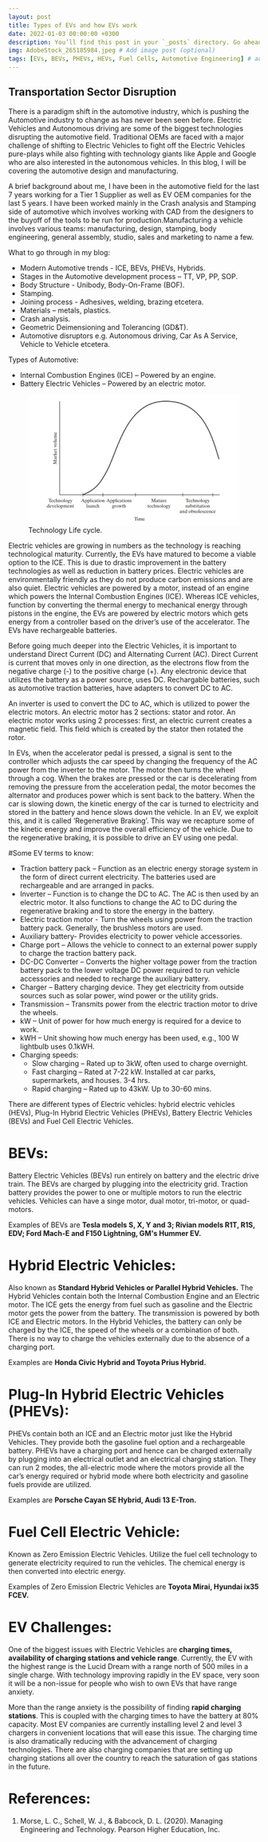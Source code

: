 ```yaml
---
layout: post
title: Types of EVs and how EVs work
date: 2022-01-03 00:00:00 +0300
description: You’ll find this post in your `_posts` directory. Go ahead and edit it and re-build the site to see your changes. # Add post description (optional)
img: AdobeStock_265185984.jpeg # Add image post (optional)
tags: [EVs, BEVs, PHEVs, HEVs, Fuel Cells, Automotive Engineering] # add tag
---
```


## Transportation Sector Disruption                                                                   
There is a paradigm shift in the automotive industry, which is pushing the Automotive industry to change as has never been seen before. Electric Vehicles and Autonomous driving are some of the biggest technologies disrupting the automotive field. Traditional OEMs are faced with a major challenge of shifting to Electric Vehicles to fight off the Electric Vehicles pure-plays while also fighting with technology giants like Apple and Google who are also interested in the autonomous vehicles. In this blog, I will be covering the automotive design and manufacturing.

A brief background about me, I have been in the automotive field for the last 7 years working for a Tier 1 Supplier as well as EV OEM companies for the last 5 years. I have been worked mainly in the Crash analysis and Stamping side of automotive which involves working with CAD from the designers to the buyoff of the tools to be run for production.Manufacturing a vehicle involves various teams: manufacturing, design, stamping, body engineering, general assembly, studio, sales and marketing to name a few. 

What to go through in my blog:
<ul>
<li>	Modern Automotive trends - ICE, BEVs, PHEVs, Hybrids.</li>
<li>	Stages in the Automotive development process – TT, VP, PP, SOP.</li>
<li>	Body Structure - Unibody, Body-On-Frame (BOF).</li>
<li>	Stamping.</li>
<li>	Joining process - Adhesives, welding, brazing etcetera.</li>
<li>	Materials – metals, plastics.</li>
<li>	Crash analysis.</li>
<li>	Geometric Deimensioning and Tolerancing (GD&T).</li>
<li>	Automotive disruptors e.g. Autonomous driving, Car As A Service, Vehicle to Vehicle etcetera.</li>
 </ul>
Types of Automotive:
<ul>
<li> Internal Combustion Engines (ICE) – Powered by an engine.</li>
<li>	Battery Electric Vehicles – Powered by an electric motor.</li>
</ul>

<figure>
<img src="https://github.com/brianAsimba/Automotive-Engineering-Explained/blob/master/assets/img/Technology%20Life%20Cycle.png" style="display: block; margin: auto;"/>
<figcaption>Technology Life cycle.</figcaption> 
</figure>


Electric vehicles are growing in numbers as the technology is reaching technological maturity. Currently, the EVs have matured to become a viable option to the ICE. This is due to drastic improvement in the battery technologies as well as reduction in battery prices. Electric vehicles are environmentally friendly as they do not produce carbon emissions and are also quiet. Electric vehicles are powered by a motor, instead of an engine which powers the Internal Combustion Engines (ICE). 
Whereas ICE vehicles, function by converting the thermal energy to mechanical energy through pistons in the engine, the EVs are powered by electric motors which gets energy from a controller based on the driver’s use of the accelerator. The EVs have rechargeable batteries.

Before going much deeper into the Electric Vehicles, it is important to understand Direct Current (DC) and Alternating Current (AC). Direct Current is current that moves only in one direction, as the electrons flow from the negative charge (-) to the positive charge (+). Any electronic device that utilizes the battery as a power source, uses DC. Rechargable batteries, such as automotive traction batteries, have adapters to convert DC to AC. 

An inverter is used to convert the DC to AC, which is utilized to power the electric motors. An electric motor has 2 sections: stator and rotor. An electric motor works using 2 processes: first, an electric current creates a magnetic field. This field which is created by the stator then rotated the rotor.

In EVs, when the accelerator pedal is pressed, a signal is sent to the controller which adjusts the car speed by changing the frequency of the AC power from the inverter to the motor. The motor then turns the wheel through a cog. When the brakes are pressed or the car is decelerating from removing the pressure from the acceleration pedal, the motor becomes the alternator and produces power which is sent back to the battery. When the car is slowing down, the kinetic energy of the car is turned to electricity and stored in the battery and hence slows down the vehicle. In an EV, we exploit this, and it is called ‘Regenerative Braking’. This way we recapture some of the kinetic energy and improve the overall efficiency of the vehicle. Due to the regenerative braking, it is possible to drive an EV using one pedal.




#Some EV terms to know:
<ul>
 <li>Traction battery pack – Function as an electric energy storage system in the form of direct current electricity. The batteries used are rechargeable and are arranged in packs. </li>
<li>Inverter – Function is to change the DC to AC. The AC is then used by an electric motor. It also functions to change the AC to DC during the regenerative braking and to store the energy in the battery.</li>
<li>Electric traction motor - Turn the wheels using power from the traction battery pack. Generally, the brushless motors are used.</li>
<li>Auxiliary battery- Provides electricity to power vehicle accessories.</li>
<li>Charge port – Allows the vehicle to connect to an external power supply to charge the traction battery pack. </li>
<li>DC-DC Converter – Converts the higher voltage power from the traction battery pack to the lower voltage DC power required to run vehicle accessories and needed to recharge the auxiliary battery. </li>
<li>Charger – Battery charging device. They get electricity from outside sources such as solar power, wind power or the utility grids.</li>
<li>Transmission – Transmits power from the electric traction motor to drive the wheels.</li>
<li>kW – Unit of power for how much energy is required for a device to work.</li>
<li>kWH – Unit showing how much energy has been used, e.g., 100 W lightbulb uses 0.1kWH.</li>
<li>Charging speeds:
 <ul>
 <li>Slow charging – Rated up to 3kW, often used to charge overnight.</li>
 <li>Fast charging – Rated at 7-22 kW. Installed at car parks, supermarkets, and houses. 3-4 hrs.</li>
 <li>Rapid charging – Rated up to 43kW. Up to 30-60 mins.</li>
 </ul>
</ul>
There are different types of Electric vehicles: hybrid electric vehicles (HEVs), Plug-In Hybrid Electric Vehicles (PHEVs), Battery Electric Vehicles (BEVs) and Fuel Cell Electric Vehicles.

# BEVs:
Battery Electric Vehicles (BEVs) run entirely on battery and the electric drive train. The BEVs are charged by plugging into the electricity grid. Traction battery provides the power to one or multiple motors to run the electric vehicles. Vehicles can have a singe motor, dual motor, tri-motor, or quad-motors. 

Examples of BEVs are <strong>Tesla models S, X, Y and 3; Rivian models R1T, R1S, EDV; Ford Mach-E and F150 Lightning, GM's Hummer EV.</strong></p>

# Hybrid Electric Vehicles:
Also known as <strong>Standard Hybrid Vehicles or Parallel Hybrid Vehicles.</strong> 
The Hybrid Vehicles contain both the Internal Combustion Engine and an Electric motor. The ICE gets the energy from fuel such as gasoline and the Electric motor gets the power from the battery. The transmission is powered by both ICE and Electric motors.
In the Hybrid Vehicles, the battery can only be charged by the ICE, the speed of the wheels or a combination of both. There is no way to charge the vehicles externally due to the absence of a charging port.
 
Examples are <strong>Honda Civic Hybrid and Toyota Prius Hybrid.</strong></p>
 
# Plug-In Hybrid Electric Vehicles (PHEVs):
<p>PHEVs contain both an ICE and an Electric motor just like the Hybrid Vehicles. They provide both the gasoline fuel option and a rechargeable battery.
PHEVs have a charging port and hence can be charged externally by plugging into an electrical outlet and an electrical charging station. They can run 2 modes, the all-electric mode where the motors provide all the car’s energy required or hybrid mode where both electricity and gasoline fuels provide are utilized.
 
Examples are <strong>Porsche Cayan SE Hybrid, Audi 13 E-Tron.</strong></p>
 
# Fuel Cell Electric Vehicle:
Known as Zero Emission Electric Vehicles. Utilize the fuel cell technology to generate electricity required to run the vehicles. The chemical energy is then converted into electric energy.</p>
 
Examples of Zero Emission Electric Vehicles are <strong>Toyota Mirai, Hyundai ix35 FCEV.</strong>

# EV Challenges:
<p>One of the biggest issues with Electric Vehicles are <strong>charging times, availability of charging stations and vehicle range</strong>. Currently, the EV with the highest range is the Lucid Dream with a range north of 500 miles in a single charge. With technology improving rapidly in the EV space, very soon it will be a non-issue for people who wish to own EVs that have range anxiety.<br>
 
More than the range anxiety is the possibility of finding <strong>rapid charging stations</strong>. This is coupled with the charging times to have the battery at 80% capacity. Most EV companies are currently installing level 2 and level 3 chargers in convenient locations that will ease this issue. The charging time is also dramatically reducing with the advancement of charging technologies. There are also charging companies that are setting up charging stations all over the country to reach the saturation of gas stations in the future.</p>

# References:
1.	Morse, L. C., Schell, W. J., & Babcock, D. L. (2020). Managing Engineering and Technology. Pearson Higher 	Education, Inc. 


